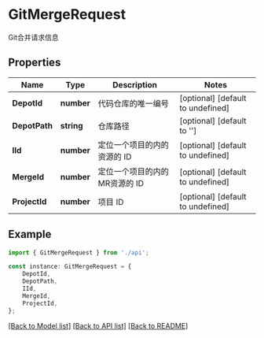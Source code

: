 # GitMergeRequest

Git合并请求信息

## Properties

Name | Type | Description | Notes
------------ | ------------- | ------------- | -------------
**DepotId** | **number** | 代码仓库的唯一编号 | [optional] [default to undefined]
**DepotPath** | **string** | 仓库路径 | [optional] [default to '']
**IId** | **number** | 定位一个项目的内的资源的 ID | [optional] [default to undefined]
**MergeId** | **number** | 定位一个项目的内的MR资源的 ID | [optional] [default to undefined]
**ProjectId** | **number** | 项目 ID | [optional] [default to undefined]

## Example

```typescript
import { GitMergeRequest } from './api';

const instance: GitMergeRequest = {
    DepotId,
    DepotPath,
    IId,
    MergeId,
    ProjectId,
};
```

[[Back to Model list]](../README.md#documentation-for-models) [[Back to API list]](../README.md#documentation-for-api-endpoints) [[Back to README]](../README.md)
